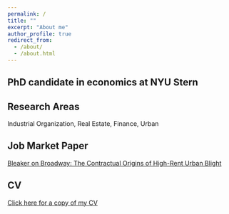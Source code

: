 ```yaml
---
permalink: /
title: ""
excerpt: "About me"
author_profile: true
redirect_from: 
  - /about/
  - /about.html
---
```


PhD candidate in economics at NYU Stern
----------------------------------------

Research Areas
----------------------------------------
Industrial Organization, Real Estate, Finance, Urban

Job Market Paper
----------------------------------------
[Bleaker on Broadway: The Contractual Origins of High-Rent Urban Blight](https://dstackman.github.io/files/stackman_jmp.pdf)


CV
------
[Click here for a copy of my CV](https://dstackman.github.io/files/stackman_cv.pdf)


